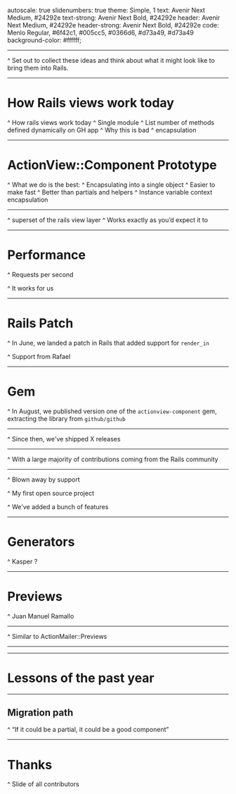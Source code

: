 autoscale: true
slidenumbers: true
theme: Simple, 1
text: Avenir Next Medium, #24292e
text-strong: Avenir Next Bold, #24292e
header: Avenir Next Medium, #24292e
header-strong: Avenir Next Bold, #24292e
code: Menlo Regular, #6f42c1, #005cc5, #0366d6, #d73a49, #d73a49
background-color: #ffffff;

---

^ Set out to collect these ideas and think about what it might look like to bring them into Rails.

---

# How Rails views work today

^ How rails views work today
^ Single module
^ List number of methods defined dynamically on GH app
^ Why this is bad
^ encapsulation

---

# ActionView::Component Prototype

^ What we do is the best:
^ Encapsulating into a single object
^ Easier to make fast
^ Better than partials and helpers
^ Instance variable context encapsulation

---

^ superset of the rails view layer
^ Works exactly as you’d expect it to

---

# Performance

^ Requests per second

^ It works for us

---

# Rails Patch

^ In June, we landed a patch in Rails that added support for `render_in`

^ Support from Rafael

---

# Gem

^ In August, we published version one of the `actionview-component` gem, extracting the library from `github/github`

---

^ Since then, we've shipped X releases

---

^ With a large majority of contributions coming from the Rails community

---

^ Blown away by support

^ My first open source project

^ We've added a bunch of features

---

# Generators

^ Kasper ?

---

# Previews

^ Juan Manuel Ramallo

---

^ Similar to ActionMailer::Previews

---

---

# Lessons of the past year

---

## Migration path

^ “If it could be a partial, it could be a good component”

---

# Thanks

^ Slide of all contributors
